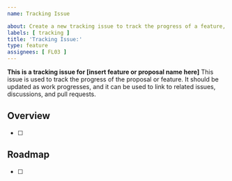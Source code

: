 ```yaml
---
name: Tracking Issue

about: Create a new tracking issue to track the progress of a feature, issue, or proposal.
labels: [ tracking ]
title: 'Tracking Issue:'
type: feature
assignees: [ FL03 ]
---
```


__**This is a tracking issue for [insert feature or proposal name here]**__
This issue is used to track the progress of the proposal or feature. It should be updated as work progresses, and it can be used to link to related issues, discussions, and pull requests.

## Overview

- [ ]

## Roadmap

- [ ]
